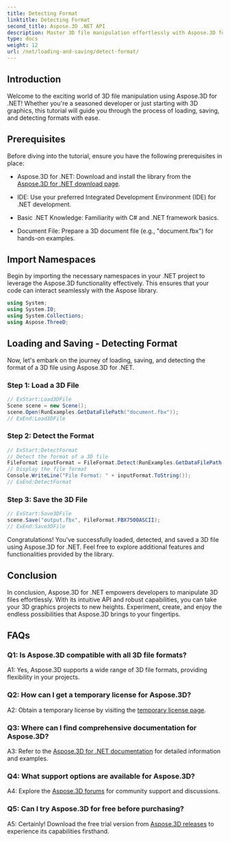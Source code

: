 ```yaml
---
title: Detecting Format
linktitle: Detecting Format
second_title: Aspose.3D .NET API
description: Master 3D file manipulation effortlessly with Aspose.3D for .NET. Load, save, and detect formats seamlessly.
type: docs
weight: 12
url: /net/loading-and-saving/detect-format/
---
```

## Introduction

Welcome to the exciting world of 3D file manipulation using Aspose.3D for .NET! Whether you're a seasoned developer or just starting with 3D graphics, this tutorial will guide you through the process of loading, saving, and detecting formats with ease.

## Prerequisites

Before diving into the tutorial, ensure you have the following prerequisites in place:

- Aspose.3D for .NET: Download and install the library from the [Aspose.3D for .NET download page](https://releases.aspose.com/3d/net/).

- IDE: Use your preferred Integrated Development Environment (IDE) for .NET development.

- Basic .NET Knowledge: Familiarity with C# and .NET framework basics.

- Document File: Prepare a 3D document file (e.g., "document.fbx") for hands-on examples.

## Import Namespaces

Begin by importing the necessary namespaces in your .NET project to leverage the Aspose.3D functionality effectively. This ensures that your code can interact seamlessly with the Aspose library.

```csharp
using System;
using System.IO;
using System.Collections;
using Aspose.ThreeD;
```

## Loading and Saving - Detecting Format

Now, let's embark on the journey of loading, saving, and detecting the format of a 3D file using Aspose.3D for .NET.

### Step 1: Load a 3D File

```csharp
// ExStart:Load3DFile
Scene scene = new Scene();
scene.Open(RunExamples.GetDataFilePath("document.fbx"));
// ExEnd:Load3DFile
```

### Step 2: Detect the Format

```csharp
// ExStart:DetectFormat
// Detect the format of a 3D file
FileFormat inputFormat = FileFormat.Detect(RunExamples.GetDataFilePath("document.fbx"));
// Display the file format
Console.WriteLine("File Format: " + inputFormat.ToString());
// ExEnd:DetectFormat
```

### Step 3: Save the 3D File

```csharp
// ExStart:Save3DFile
scene.Save("output.fbx", FileFormat.FBX7500ASCII);
// ExEnd:Save3DFile
```

Congratulations! You've successfully loaded, detected, and saved a 3D file using Aspose.3D for .NET. Feel free to explore additional features and functionalities provided by the library.

## Conclusion

In conclusion, Aspose.3D for .NET empowers developers to manipulate 3D files effortlessly. With its intuitive API and robust capabilities, you can take your 3D graphics projects to new heights. Experiment, create, and enjoy the endless possibilities that Aspose.3D brings to your fingertips.

## FAQs

### Q1: Is Aspose.3D compatible with all 3D file formats?

A1: Yes, Aspose.3D supports a wide range of 3D file formats, providing flexibility in your projects.

### Q2: How can I get a temporary license for Aspose.3D?

A2: Obtain a temporary license by visiting the [temporary license page](https://purchase.aspose.com/temporary-license/).

### Q3: Where can I find comprehensive documentation for Aspose.3D?

A3: Refer to the [Aspose.3D for .NET documentation](https://reference.aspose.com/3d/net/) for detailed information and examples.

### Q4: What support options are available for Aspose.3D?

A4: Explore the [Aspose.3D forums](https://forum.aspose.com/c/3d/18) for community support and discussions.

### Q5: Can I try Aspose.3D for free before purchasing?

A5: Certainly! Download the free trial version from [Aspose.3D releases](https://releases.aspose.com/) to experience its capabilities firsthand.

